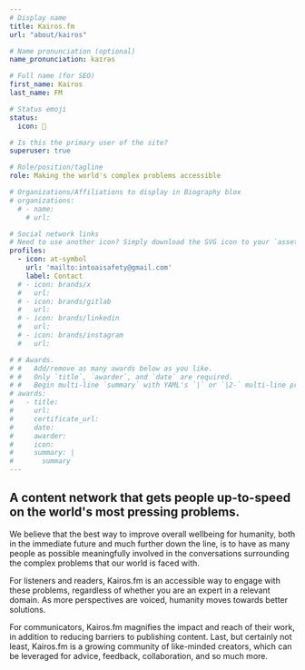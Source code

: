 ```yaml
---
# Display name
title: Kairos.fm
url: "about/kairos"

# Name pronunciation (optional)
name_pronunciation: kaɪrəs

# Full name (for SEO)
first_name: Kairos
last_name: FM

# Status emoji
status:
  icon: 🔮

# Is this the primary user of the site?
superuser: true

# Role/position/tagline
role: Making the world's complex problems accessible

# Organizations/Affiliations to display in Biography blox
# organizations:
  # - name: 
    # url: 

# Social network links
# Need to use another icon? Simply download the SVG icon to your `assets/media/icons/` folder.
profiles:
  - icon: at-symbol
    url: 'mailto:intoaisafety@gmail.com'
    label: Contact
  # - icon: brands/x
  #   url: 
  # - icon: brands/gitlab
  #   url: 
  # - icon: brands/linkedin
  #   url: 
  # - icon: brands/instagram
  #   url: 

# # Awards.
# #   Add/remove as many awards below as you like.
# #   Only `title`, `awarder`, and `date` are required.
# #   Begin multi-line `summary` with YAML's `|` or `|2-` multi-line prefix and indent 2 spaces below.
# awards:
#   - title: 
#     url: 
#     certificate_url: 
#     date: 
#     awarder: 
#     icon: 
#     summary: |
#       summary
---
```


## A content network that gets people up-to-speed on the world's most pressing problems.

We believe that the best way to improve overall wellbeing for humanity, both in the immediate future and much further down the line, is to have as many people as possible meaningfully involved in the conversations surrounding the complex problems that our world is faced with.

For listeners and readers, Kairos.fm is an accessible way to engage with these problems, regardless of whether you are an expert in a relevant domain. As more perspectives are voiced, humanity moves towards better solutions.

For communicators, Kairos.fm magnifies the impact and reach of their work, in addition to reducing barriers to publishing content. Last, but certainly not least, Kairos.fm is a growing community of like-minded creators, which can be leveraged for advice, feedback, collaboration, and so much more.

<!-- By definition, these problems are not straight forward, and while some may argue strongly for one solution, others may insist an alternate path is the only reasonable choice.
Kairos.fm provides an accessible way to engage with these problems, regardless of whether you are an expert in a relevant domain. As more perspectives are voiced, humanity moves towards better solutions.-->
